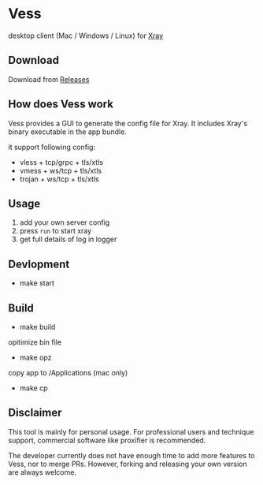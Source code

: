 # Vess

desktop client (Mac / Windows / Linux) for [Xray](https://github.com/xtls/xray-core)

## Download

Download from [Releases](https://github.com/ali322/vess/releases)

## How does Vess work

Vess provides a GUI to generate the config file for Xray. It includes Xray's binary executable in the app bundle. 

it support following config:

- vless + tcp/grpc + tls/xtls
- vmess + ws/tcp + tls/xtls
- trojan + ws/tcp + tls/xtls

## Usage

1. add your own server config
2. press `run` to start xray
3. get full details of log in logger

## Devlopment

- make start

## Build

- make build

opitimize bin file

- make opz 

copy app to /Applications (mac only)

- make cp

## Disclaimer

This tool is mainly for personal usage. For professional users and technique 
support, commercial software like proxifier is recommended.

The developer currently does not have enough time to add more features to Vess, nor to merge PRs. However, forking and releasing your own version are always welcome.

